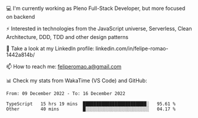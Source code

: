💻 I'm currently working as Pleno Full-Stack Developer, but more focused on backend

⚡ Interested in technologies from the JavaScript universe, Serverless, Clean Architecture, DDD, TDD and other design patterns

👥 Take a look at my LinkedIn profile: linkedin.com/in/felipe-romao-1442a814b/

📫 How to reach me: feliperomao.a@gmail.com

📊 Check my stats from WakaTime (VS Code) and GitHub:

<!--START_SECTION:waka-->

```text
From: 09 December 2022 - To: 16 December 2022

TypeScript   15 hrs 19 mins  ████████████████████████░   95.61 %
Other        40 mins         █░░░░░░░░░░░░░░░░░░░░░░░░   04.17 %
```

<!--END_SECTION:waka-->
